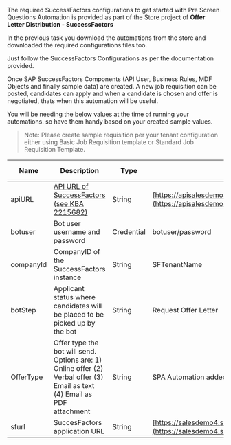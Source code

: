 The required SuccessFactors configurations to get started with Pre Screen Questions Automation is provided as part of the Store project of **Offer Letter Distribution - SuccessFactors** 

In the previous task you download the automations from the store and downloaded the required configurations files too.

Just follow the SuccessFactors Configurations as per the documentation provided.

Once SAP SuccessFactors Components (API User, Business Rules, MDF Objects and finally sample data) are created. A new job requisition can be posted, candidates can apply and when a candidate is chosen and offer is negotiated, thats when this automation will be useful.

You will be needing the below values at the time of running your automations. so have them handy based on your created sample values. 

>Note:
>Please create sample requisition per your tenant configuration either using Basic Job Requisition template or Standard Job Requisition Template. 


Name | Description | Type | Sample | is it Mandatory?
------------ | ------------ | ------------ | ------------| ------------
apiURL| [API URL of SuccessFactors (see KBA 2215682)](https://userapps.support.sap.com/sap/support/knowledge/en/2215682) |String | [https://apisalesdemo4.successfactors.com:443/odata/v2](https://apisalesdemo4.successfactors.com/odata/v2)| Required
botuser| Bot user username and password |Credential | botuser/password| Required
companyId| CompanyID of the SuccessFactors instance |String | SFTenantName| Required
botStep| Applicant status where candidates will be placed to be picked up by the bot |String | Request Offer Letter| Required
OfferType| Offer type the bot will send. Options are: 1) Online offer (2) Verbal offer (3) Email as text (4) Email as PDF attachment |String | SPA Automation added prescreen questions| Required
sfurl| SuccesFactors application URL |String | [https://salesdemo4.successfactors.com/](https://salesdemo4.successfactors.com/)| Required
